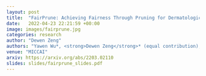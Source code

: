 ```yaml
---
layout: post
title:  "FairPrune: Achieving Fairness Through Pruning for Dermatological Disease Diagnosis"
date:   2022-04-23 22:21:59 +00:00
image: images/fairprune.jpg
categories: research
author: "Dewen Zeng"
authors: "Yawen Wu*, <strong>Dewen Zeng</strong>* (equal contribution), Xiaowei Xu, Yiyu Shi and Jingtong Hu."
venue: "MICCAI"
arxiv: https://arxiv.org/abs/2203.02110
slides: slides/fairprune_slides.pdf
---
```

